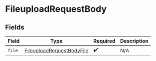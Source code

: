 # FileuploadRequestBody


## Fields

| Field                                                                             | Type                                                                              | Required                                                                          | Description                                                                       |
| --------------------------------------------------------------------------------- | --------------------------------------------------------------------------------- | --------------------------------------------------------------------------------- | --------------------------------------------------------------------------------- |
| `file`                                                                            | [FileuploadRequestBodyFile](../../models/operations/FileuploadRequestBodyFile.md) | :heavy_check_mark:                                                                | N/A                                                                               |